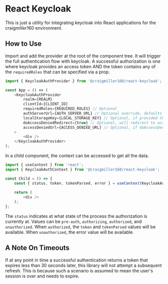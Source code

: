 # React Keycloak

This is just a utility for integrating keycloak into React applications for the craigmiller160 environment.

## How to Use

Import and add the provider at the root of the component tree. It will trigger the full authentication flow with keycloak. A successful authorization is one where keycloak provides an access token AND the token contains any of the `requiredRoles` that can be specified via a prop.

```typescript jsx
import { KeycloakAuthProvider } from '@craigmiller160/react-keycloak';

const App = () => (
    <KeycloakAuthProvider
        realm={REALM}
        clientId={CLIENT_ID}
        requiredRoles={REQUIRED_ROLES} // Optional
        authServerUrl={AUTH_SERVER_URL} // Optional override, defaults to deployed auth server
        localStorageKey={LOCAL_STORAGE_KEY} // Optional, if provided the token will always be put in local storage with this key
        doAccessDeniedRedirect={true} // Optional, will redirect to access denied page if true, defaults to true
        accessDeniedUrl={ACCESS_DENIED_URL} // Optional, if doAccessDeniedRedirect is true, this is the redirect destiation. Defaults to environment redirect page app
    >
        <div />
    </KeycloakAuthProvider>
);
```

In a child component, the context can be accessed to get all the data.

```typescript jsx
import { useContext } from 'react';
import { KeycloakAuthContext } from '@craigmiller160/react-keycloak';

const Child = () => {
    const { status, token, tokenParsed, error } = useContext(KeycloakAuthContext);
    
    return (
        <div />
    );
};
```

The `status` indicates at what state of the process the authorization is currently at. Values can be `pre-auth`, `authorizing`, `authorized`, and `unauthorized`. When `authorized`, the `token` and `tokenParsed` values will be available. When `unauthorized`, the error value will be available.

## A Note On Timeouts

If at any point in time a successful authentication returns a token that expires less than 30 seconds later, this library will not attempt a subsequent refresh. This is because such a scenario is assumed to mean the user's session is over and needs to expire.